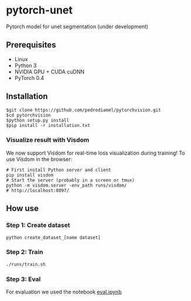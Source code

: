 # pytorch-unet
Pytorch model for unet segmentation (under development)

## Prerequisites

- Linux
- Python 3
- NVIDIA GPU + CUDA cuDNN
- PyTorch 0.4

Installation
------------

    $git clone https://github.com/pedrodiamel/pytorchvision.git
    $cd pytorchvision
    $python setup.py install
    $pip install -r installation.txt

### Visualize result with Visdom

We now support Visdom for real-time loss visualization during training!
To use Visdom in the browser:

    # First install Python server and client 
    pip install visdom
    # Start the server (probably in a screen or tmux)
    python -m visdom.server -env_path runs/visdom/
    # http://localhost:8097/


How use
------------
### Step 1: Create dataset

    python create_dataset_[name dataset]

### Step 2: Train

    ./runs/train.sh
    
### Step 3: Eval
For evaluation we used the notebook [eval.ipynb](./books/test_datacambia.ipynb)

